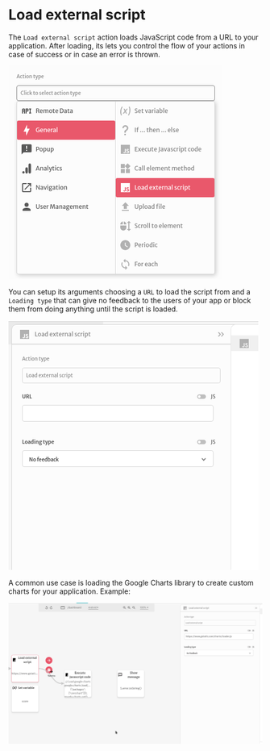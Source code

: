 # Load external script

The `Load external script` action loads JavaScript code from a URL to your application. After loading, its lets you control the flow of your actions in case of success or in case an error is thrown.

![](../../../.gitbook/assets/screenshot-from-2021-08-04-14-54-12.png)

You can setup its arguments choosing a `URL` to load the script from and a `Loading type` that can give no feedback to the users of your app or block them from doing anything until the script is loaded.

![](../../../.gitbook/assets/screenshot-from-2021-08-04-14-54-17.png)

A common use case is loading the Google Charts library to create custom charts for your application. Example:

![](../../../.gitbook/assets/chartts.gif)

